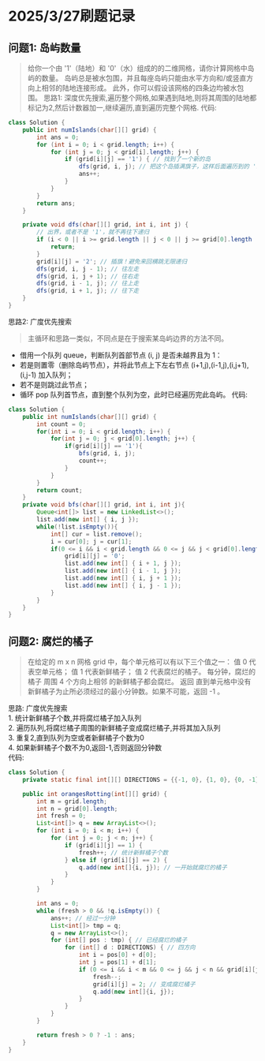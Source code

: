 # 2025/3/27刷题记录
## 问题1: 岛屿数量
> 给你一个由 '1'（陆地）和 '0'（水）组成的的二维网格，请你计算网格中岛屿的数量。
> 岛屿总是被水包围，并且每座岛屿只能由水平方向和/或竖直方向上相邻的陆地连接形成。
> 此外，你可以假设该网格的四条边均被水包围。
思路1: 深度优先搜索,遍历整个网格,如果遇到陆地,则将其周围的陆地都标记为2,然后计数器加一,继续遍历,直到遍历完整个网格.
代码: 
```java
class Solution {
    public int numIslands(char[][] grid) {
        int ans = 0;
        for (int i = 0; i < grid.length; i++) {
            for (int j = 0; j < grid[i].length; j++) {
                if (grid[i][j] == '1') { // 找到了一个新的岛
                    dfs(grid, i, j); // 把这个岛插满旗子，这样后面遍历到的 '1' 一定是新的岛
                    ans++;
                }
            }
        }
        return ans;
    }

    private void dfs(char[][] grid, int i, int j) {
        // 出界，或者不是 '1'，就不再往下递归
        if (i < 0 || i >= grid.length || j < 0 || j >= grid[0].length || grid[i][j] != '1') {
            return;
        }
        grid[i][j] = '2'; // 插旗！避免来回横跳无限递归
        dfs(grid, i, j - 1); // 往左走
        dfs(grid, i, j + 1); // 往右走
        dfs(grid, i - 1, j); // 往上走
        dfs(grid, i + 1, j); // 往下走
    }
}
```

思路2: 广度优先搜索  
> 主循环和思路一类似，不同点是在于搜索某岛屿边界的方法不同。  

- 借用一个队列 queue，判断队列首部节点 (i, j) 是否未越界且为 1：
- 若是则置零（删除岛屿节点），并将此节点上下左右节点 (i+1,j),(i-1,j),(i,j+1),(i,j-1) 加入队列；
- 若不是则跳过此节点；
- 循环 pop 队列首节点，直到整个队列为空，此时已经遍历完此岛屿。
代码:
```java
class Solution {
    public int numIslands(char[][] grid) {
        int count = 0;
        for(int i = 0; i < grid.length; i++) {
            for(int j = 0; j < grid[0].length; j++) {
                if(grid[i][j] == '1'){
                    bfs(grid, i, j);
                    count++;
                }
            }
        }
        return count;
    }
    private void bfs(char[][] grid, int i, int j){
        Queue<int[]> list = new LinkedList<>();
        list.add(new int[] { i, j });
        while(!list.isEmpty()){
            int[] cur = list.remove();
            i = cur[0]; j = cur[1];
            if(0 <= i && i < grid.length && 0 <= j && j < grid[0].length && grid[i][j] == '1') {
                grid[i][j] = '0';
                list.add(new int[] { i + 1, j });
                list.add(new int[] { i - 1, j });
                list.add(new int[] { i, j + 1 });
                list.add(new int[] { i, j - 1 });
            }
        }
    }
}
```
## 问题2: 腐烂的橘子
> 在给定的 m x n 网格 grid 中，每个单元格可以有以下三个值之一：
> 值 0 代表空单元格；
> 值 1 代表新鲜橘子；
> 值 2 代表腐烂的橘子。
> 每分钟，腐烂的橘子 周围 4 个方向上相邻 的新鲜橘子都会腐烂。
> 返回 直到单元格中没有新鲜橘子为止所必须经过的最小分钟数。如果不可能，返回 -1 。  

思路: 广度优先搜索  
     1. 统计新鲜橘子个数,并将腐烂橘子加入队列  
     2. 遍历队列,将腐烂橘子周围的新鲜橘子变成腐烂橘子,并将其加入队列  
     3. 重复2,直到队列为空或者新鲜橘子个数为0  
     4. 如果新鲜橘子个数不为0,返回-1,否则返回分钟数  
代码:
```java
class Solution {
    private static final int[][] DIRECTIONS = {{-1, 0}, {1, 0}, {0, -1}, {0, 1}}; // 四方向

    public int orangesRotting(int[][] grid) {
        int m = grid.length;
        int n = grid[0].length;
        int fresh = 0;  
        List<int[]> q = new ArrayList<>();
        for (int i = 0; i < m; i++) {
            for (int j = 0; j < n; j++) {
                if (grid[i][j] == 1) {
                    fresh++; // 统计新鲜橘子个数
                } else if (grid[i][j] == 2) {
                    q.add(new int[]{i, j}); // 一开始就腐烂的橘子
                }
            }
        }

        int ans = 0;
        while (fresh > 0 && !q.isEmpty()) {
            ans++; // 经过一分钟
            List<int[]> tmp = q;
            q = new ArrayList<>();
            for (int[] pos : tmp) { // 已经腐烂的橘子
                for (int[] d : DIRECTIONS) { // 四方向
                    int i = pos[0] + d[0];
                    int j = pos[1] + d[1];
                    if (0 <= i && i < m && 0 <= j && j < n && grid[i][j] == 1) { // 新鲜橘子
                        fresh--;
                        grid[i][j] = 2; // 变成腐烂橘子
                        q.add(new int[]{i, j});
                    }
                }
            }
        }

        return fresh > 0 ? -1 : ans;
    }
}
```